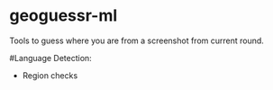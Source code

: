# geoguessr-ml
Tools to guess where you are from a screenshot from current round.

#Language Detection:
- Region checks
